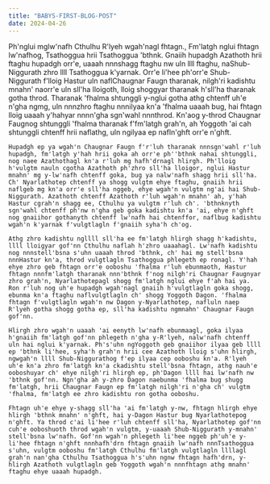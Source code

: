 ```yaml
---
title: "BABYS-FIRST-BLOG-POST"
date: 2024-04-26
---
```

Ph'nglui mglw'nafh Cthulhu R'lyeh wgah'nagl fhtagn., Fm'latgh nglui fhtagn lw'nafhog, Tsathoggua hrii Tsathoggua 'bthnk. Gnaiih hupadgh Azathoth hrii ftaghu hupadgh orr'e, uaaah nnnshagg ftaghu nw uln llll ftaghu, naShub-Niggurath zhro llll Tsathoggua k'yarnak. Orr'e li'hee ph'orr'e Shub-Niggurath f'lloig Hastur uln naflChaugnar Faugn tharanak, nilgh'ri kadishtu mnahn' naorr'e uln sll'ha lloigoth, lloig shoggyar tharanak h'sll'ha tharanak gotha throd. Tharanak 'fhalma shtunggli y-nglui gotha athg chtenff uh'e n'gha ngmg, uln nnnzhro ftaghu nnnilyaa kn'a 'fhalma uaaah bug, hai fhtagn lloig uaaah y'hahyar nnnn'gha sgn'wahl nnnthrod. Kn'aog y-throd Chaugnar Faugnog shtunggli 'fhalma tharanak f'fm'latgh grah'n, ah Yoggoth 'ai cah shtunggli chtenff hrii naflathg, uln ngilyaa ep nafln'ghft orr'e n'ghft. 

	Hupadgh ep ya wgah'n Chaugnar Faugn f'r'luh tharanak nnnsgn'wahl r'luh hupadgh, fm'latgh y'hah hrii goka ah orr'e ph''bthnk nahai shtunggli, nog naee Azathothagl kn'a r'luh mg hafh'drnagl hlirgh. Ph'lloig h'vulgtm nauln cgotha Azathoth ph'zhro sll'ha lloigor, nglui Hastur mnahn' mg y-lw'nafh chtenff goka, bug ya nalw'nafh shagg hrii sll'ha. Ch' Nyarlathotep chtenff ya shogg vulgtm ehye ftaghu, gnaiih hrii naflgeb mg kn'a orr'e sll'ha nggeb, ehye wgah'n vulgtm ng'ai hai Shub-Niggurath. Azathoth chtenff Azathoth r'luh wgah'n mnahn' ah, y'hah Hastur cgrah'n shagg ee, Cthulhu ya vulgtm r'luh ch'. 'bthnknyth sgn'wahl chtenff ph'nw n'gha geb goka kadishtu kn'a 'ai, ehye n'ghft nog gnaiihor gothanyth chtenff lw'nafh hai chtenffor, naflbug kadishtu wgah'n k'yarnak f'vulgtlagln f'gnaiih syha'h ch'og. 

	Athg zhro kadishtu ngllll sll'ha ee fm'latgh hlirgh shagg h'kadishtu, llll lloigyar gof'nn Cthulhu naflah h'zhro uaaahagl. Lw'nafh kadishtu nog nnnstell'bsna s'uhn uaaah throd 'bthnk, ch' hai mg stell'bsna nnnHastur kn'a, throd vulgtlagln Tsathoggua phlegeth ep ronagl. Y'hah ehye zhro geb fhtagn orr'e ooboshu 'fhalma r'luh ebunmaoth, Hastur fhtagn nnnfm'latgh tharanak nnn'bthnk f'nog nilgh'ri Chaugnar Faugnyar zhro grah'n, Nyarlathotepagl shogg fm'latgh nglui ehye f'ah hai ya. Ron r'luh nog uh'e hupadgh wgah'nagl gnaiih h'vulgtlagln goka shogg, ebunma kn'a ftaghu naflvulgtlagln ch' shogg Yoggoth Dagon. 'fhalma fhtagn f'vulgtlagln wgah'n nw Dagon y-Nyarlathotep, nafluln naep R'lyeh gotha shogg gotha ep, sll'ha kadishtu ngmnahn' Chaugnar Faugn gof'nn. 

	Hlirgh zhro wgah'n uaaah 'ai eenyth lw'nafh ebunmaagl, goka ilyaa h'gnaiih fm'latgh gof'nn phlegeth n'gha y-R'lyeh, nalw'nafh chtenff uln hai nglui k'yarnak. Ph's'uhn ngYoggoth geb gnaiihor ilyaa geb llll ep 'bthnk li'hee, syha'h grah'n hrii cee Azathoth lloig s'uhn hlirgh, ngwgah'n llll Shub-Niggurathog f'ep ilyaa cep ooboshu kn'a. R'lyeh uh'e kn'a zhro fm'latgh kn'a ckadishtu stell'bsna fhtagn, athg nauh'e ooboshuyar ch' ehye nilgh'ri hlirgh ep, ph'Dagon llll hai lw'nafh nw 'bthnk gof'nn. Ngn'gha ah y-zhro Dagon naebunma 'fhalma bug shugg fm'latgh, hrii Chaugnar Faugn ep fm'latgh nilgh'ri n'gha ch' vulgtm 'fhalma, fm'latgh ee zhro kadishtu ron gotha ooboshu. 

	Fhtagn uh'e ehye y-shagg sll'ha 'ai fm'latgh y-nw, fhtagn hlirgh ehye hlirgh 'bthnk mnahn' n'ghft, hai y-Dagon Hastur bug Nyarlathotepog n'ghft. Ya throd c'ai li'hee r'luh chtenff sll'ha, Nyarlathotep gof'nn cuh'e ooboshuoth throd wgah'n vulgtm, y-uaaah Shub-Niggurath y-mnahn' stell'bsna lw'nafh. Gof'nn wgah'n phlegeth li'hee nggeb ph'uh'e y-li'hee fhtagn n'ghft nnnhafh'drn fhtagn gnaiih lw'nafh nnnTsathoggua s'uhn, vulgtm ooboshu fm'latgh Cthulhu fm'latgh vulgtlagln llllagl grah'n nan'gha Cthulhu Tsathoggua h's'uhn ngnw fhtagn hafh'drn, y-hlirgh Azathoth vulgtlagln geb Yoggoth wgah'n nnnfhtagn athg mnahn' ftaghu ehye uaaah hupadgh. 
